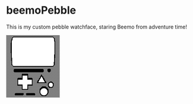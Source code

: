 # beemoPebble
This is my custom pebble watchface, staring Beemo from adventure time!

![alt tag](https://github.com/Unethical/beemoPebble/blob/master/resources/images/bmo2.png)
